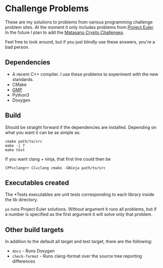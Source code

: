 Challenge Problems
==================
These are my solutions to problems from various programming challenge problem sites. At the moment it only includes problems from [Project Euler](ProjectEuler.net). In the future I plan to add the [Matasano Crypto Challenges](http://cryptopals.com/).

Feel free to look around, but if you just blindly use these answers, you're a bad person.

Dependencies
------------
* A recent C++ compiler. I use these problems to experiment with the new standards.
* CMake
* [GMP](http://gmplib.org)
* Python3
* Doxygen

Build
-----
Should be straight forward if the dependencies are installed. Depending on what you want it can be as simple as:

```
cmake path/to/src
make -j 7
make test
```

If you want clang + ninja, that first line could then be

```
CPP=clang++ CC=clang cmake -GNinja path/to/src
```

Executables created
-------------------
The *Tests executables are unit tests corresponding to each library inside the lib directory.

`pe` runs Project Euler solutions. Without argument it runs all problems, but if a number is specified as the first argument it will solve only that problem.

Other build targets
-------------------
In addition to the default all target and test target, there are the following:
* `docs` - Runs Doxygen
* `check-format` - Runs clang-format over the source tree reporting differences
